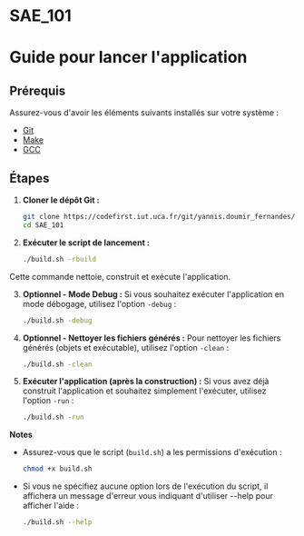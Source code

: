 # SAE_101

# Guide pour lancer l'application

## Prérequis
Assurez-vous d'avoir les éléments suivants installés sur votre système :
- [Git](https://git-scm.com/)
- [Make](https://www.gnu.org/software/make/)
- [GCC](https://gcc.gnu.org/) 

## Étapes

1. **Cloner le dépôt Git :**
   ```bash
   git clone https://codefirst.iut.uca.fr/git/yannis.doumir_fernandes/SAE_101.git
   cd SAE_101
2. **Exécuter le script de lancement :**
   ```bash
   ./build.sh -rbuild
Cette commande nettoie, construit et exécute l'application.

3. **Optionnel - Mode Debug :**
   Si vous souhaitez exécuter l'application en mode débogage, utilisez l'option `-debug` :
   ```bash
   ./build.sh -debug
4. **Optionnel - Nettoyer les fichiers générés :**
   Pour nettoyer les fichiers générés (objets et exécutable), utilisez l'option `-clean` :
   ```bash
   ./build.sh -clean
5. **Exécuter l'application (après la construction) :**
   Si vous avez déjà construit l'application et souhaitez simplement l'exécuter, utilisez l'option `-run` :
   ```bash
   ./build.sh -run
**Notes**
- Assurez-vous que le script (`build.sh`) a les permissions d'exécution :
   ```bash
   chmod +x build.sh
- Si vous ne spécifiez aucune option lors de l'exécution du script, il affichera un message d'erreur vous indiquant d'utiliser --help pour afficher l'aide :
   ```bash
   ./build.sh --help